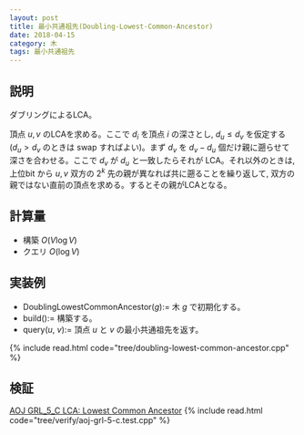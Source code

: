 ```yaml
---
layout: post
title: 最小共通祖先(Doubling-Lowest-Common-Ancestor)
date: 2018-04-15
category: 木
tags: 最小共通祖先
---
```


## 説明
ダブリングによるLCA。

頂点 $u, v$ のLCAを求める。ここで $d_i$ を頂点 $i$ の深さとし, $d_u \le d_v$ を仮定する($d_u \gt d_v$ のときは swap すればよい)。まず $d_v$ を $d_v - d_u$ 個だけ親に遡らせて深さを合わせる。ここで $d_v$ が $d_u$ と一致したらそれが LCA。それ以外のときは, 上位bit から $u, v$ 双方の $2^k$ 先の親が異なれば共に遡ることを繰り返して, 双方の親ではない直前の頂点を求める。するとその親がLCAとなる。

## 計算量
* 構築 $O(V \log V)$
* クエリ $O(\log V)$

## 実装例
* DoublingLowestCommonAncestor($g$):= 木 $g$ で初期化する。
* build():= 構築する。
* query($u$, $v$):= 頂点 $u$ と $v$ の最小共通祖先を返す。

{% include read.html code="tree/doubling-lowest-common-ancestor.cpp" %}

## 検証

[AOJ GRL_5_C LCA: Lowest Common Ancestor](http://judge.u-aizu.ac.jp/onlinejudge/description.jsp?id=GRL_5_C&lang=jp)
{% include read.html code="tree/verify/aoj-grl-5-c.test.cpp" %}
